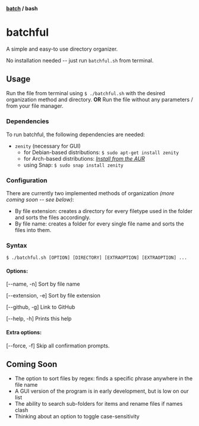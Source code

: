 #### [batch](https://github.com/3174N/batchful/tree/master/) / bash
# batchful
A simple and easy-to use directory organizer.

No installation needed -- just run `batchful.sh` from terminal.

## Usage
Run the file from terminal using `$ ./batchful.sh` with the desired organization method and directory.
**OR**
Run the file without any parameters / from your file manager.

### Dependencies
To run batchful, the following dependencies are needed:
* `zenity` (necessary for GUI)
  * for Debian-based distributions:
  `$ sudo apt-get install zenity`
  * for Arch-based distributions:
  *[Install from the AUR](https://aur.archlinux.org/packages/zenity-git/)*
  * using Snap:
  `$ sudo snap install zenity`

### Configuration
There are currently two implemented methods of organization *(more coming soon -- see below)*:
* By file extension: creates a directory for every filetype used in the folder and sorts the files accordingly.
* By file name: creates a folder for every single file name and sorts the files into them.

### Syntax
`$ ./batchful.sh [OPTION] [DIRECTORY] [EXTRAOPTION] [EXTRAOPTION] ...`

#### Options:

[--name, -n] Sort by file name

[--extension, -e] Sort by file extension

[--github, -g] Link to GitHub

[--help, -h] Prints this help

#### Extra options:

[--force, -f] Skip all confirmation prompts.


## Coming Soon
- The option to sort files by regex: finds a specific phrase anywhere in the file name
- A GUI version of the program is in early development, but is low on our list
- The ability to search sub-folders for items and rename files if names clash
- Thinking about an option to toggle case-sensitivity
